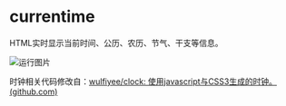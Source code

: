 # currentime
HTML实时显示当前时间、公历、农历、节气、干支等信息。

![运行图片](https://www.iheng.top/img/202210080913029.png)

时钟相关代码修改自：[wulfiyee/clock: 使用javascript与CSS3生成的时钟。 (github.com)](https://github.com/wulfiyee/clock)
